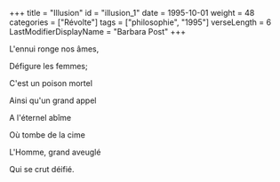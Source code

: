 +++
title = "Illusion"
id = "illusion_1"
date = 1995-10-01
weight = 48
categories = ["Révolte"]
tags = ["philosophie", "1995"]
verseLength = 6
LastModifierDisplayName = "Barbara Post"
+++

L'ennui ronge nos âmes,

Défigure les femmes;

C'est un poison mortel

Ainsi qu'un grand appel

A l'éternel abîme

Où tombe de la cime

L'Homme, grand aveuglé

Qui se crut déifié.
